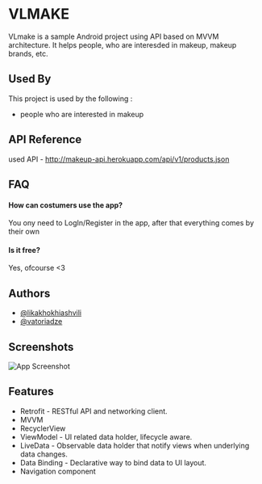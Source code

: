 
# VLMAKE

VLmake is a sample Android project using API based on MVVM architecture. It helps people, who are interesded in makeup, makeup brands, etc.

## Used By

This project is used by the following :

- people who are interested in makeup



## API Reference

used API - http://makeup-api.herokuapp.com/api/v1/products.json




## FAQ

#### How can costumers use the app?

You ony need to LogIn/Register in the app, after that everything comes by their own


#### Is it free?

Yes, ofcourse <3


## Authors

- [@likakhokhiashvili](https://github.com/likakhokhiashvili1121)
- [@vatoriadze](https://github.com/TheStab)


## Screenshots

![App Screenshot](https://via.placeholder.com/468x300?text=App+Screenshot+Here)


## Features

- Retrofit - RESTful API and networking client.
- MVVM
- RecyclerView
- ViewModel - UI related data holder, lifecycle aware.
- LiveData - Observable data holder that notify views when underlying data changes.
- Data Binding - Declarative way to bind data to UI layout.
- Navigation component 




